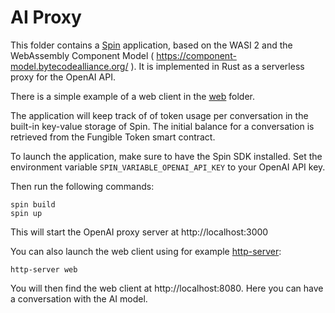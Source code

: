 # AI Proxy

This folder contains a [Spin](https://www.fermyon.com/spin) application, based on the WASI 2 and the WebAssembly Component Model ( https://component-model.bytecodealliance.org/ ). It is implemented in Rust as a serverless proxy for the OpenAI API.

There is a simple example of a web client in the [web](./web/) folder.

The application will keep track of of token usage per conversation in the built-in key-value storage of Spin. The initial balance for a conversation is retrieved from the Fungible Token smart contract.

To launch the application, make sure to have the Spin SDK installed. Set the environment variable `SPIN_VARIABLE_OPENAI_API_KEY` to your OpenAI API key.

Then run the following commands:

```
spin build
spin up
```

This will start the OpenAI proxy server at http://localhost:3000

You can also launch the web client using for example [http-server](https://www.npmjs.com/package/http-server):

```
http-server web
```

You will then find the web client at http://localhost:8080. Here you can have a conversation with the AI model.
